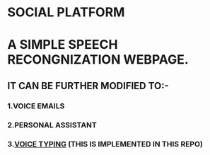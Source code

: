 # SOCIAL PLATFORM
# A SIMPLE SPEECH RECONGNIZATION WEBPAGE. 
## IT CAN BE FURTHER MODIFIED TO:-
### 1.VOICE EMAILS
### 2.PERSONAL ASSISTANT
### 3.[VOICE TYPING]() (THIS IS IMPLEMENTED IN THIS REPO)

